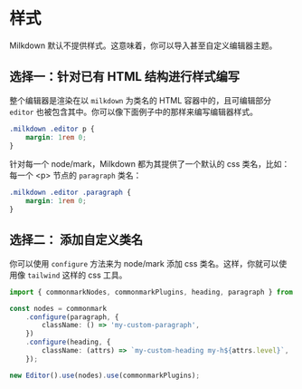 # 样式

Milkdown 默认不提供样式。这意味着，你可以导入甚至自定义编辑器主题。

## 选择一：针对已有 HTML 结构进行样式编写

整个编辑器是渲染在以 `milkdown` 为类名的 HTML 容器中的，且可编辑部分 `editor` 也被包含其中。你可以像下面例子中的那样来编写编辑器样式。

```css
.milkdown .editor p {
    margin: 1rem 0;
}
```

针对每一个 node/mark，Milkdown 都为其提供了一个默认的 css 类名，比如： 每一个 &lt;p&gt; 节点的 `paragraph` 类名：

```css
.milkdown .editor .paragraph {
    margin: 1rem 0;
}
```

## 选择二： 添加自定义类名

你可以使用 `configure` 方法来为 node/mark 添加 css 类名。这样，你就可以使用像 `tailwind` 这样的 css 工具。

```typescript
import { commonmarkNodes, commonmarkPlugins, heading, paragraph } from '@milkdown/preset-commonmark';

const nodes = commonmark
    .configure(paragraph, {
        className: () => 'my-custom-paragraph',
    })
    .configure(heading, {
        className: (attrs) => `my-custom-heading my-h${attrs.level}`,
    });

new Editor().use(nodes).use(commonmarkPlugins);
```

